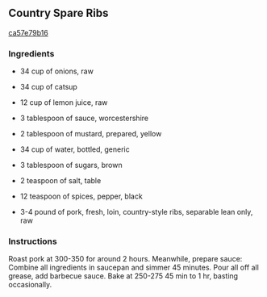 ## Country Spare Ribs

[ca57e79b16](http://www.food.com/recipe/country-spare-ribs-523027)

### Ingredients

 - 34 cup of onions, raw

 - 34 cup of catsup

 - 12 cup of lemon juice, raw

 - 3 tablespoon of sauce, worcestershire

 - 2 tablespoon of mustard, prepared, yellow

 - 34 cup of water, bottled, generic

 - 3 tablespoon of sugars, brown

 - 2 teaspoon of salt, table

 - 12 teaspoon of spices, pepper, black

 - 3-4 pound of pork, fresh, loin, country-style ribs, separable lean only, raw

### Instructions

Roast pork at 300-350 for around 2 hours. Meanwhile, prepare sauce: Combine all ingredients in saucepan and simmer 45 minutes. Pour all off all grease, add barbecue sauce. Bake at 250-275 45 min to 1 hr, basting occasionally.